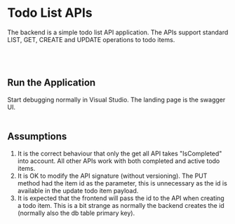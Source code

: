 # Todo List APIs

The backend is a simple todo list API application. The APIs support standard LIST, GET, CREATE and UPDATE operations to todo items.

<br/><br/>

## Run the Application

Start debugging normally in Visual Studio. The landing page is the swagger UI.
<br/><br/>

## Assumptions

1. It is the correct behaviour that only the get all API takes "IsCompleted" into account. All other APIs work with both completed and active todo items.
2. It is OK to modify the API signature (without versioning). The PUT method had the item id as the parameter, this is unnecessary as the id is available in the update todo item payload.
3. It is expected that the frontend will pass the id to the API when creating a todo item. This is a bit strange as normally the backend creates the id (normally also the db table primary key).
